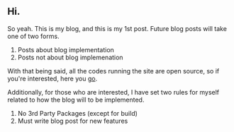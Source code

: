 ## Hi.

So yeah. This is my blog, and this is my 1st post. Future blog posts will take one of two forms.

1. Posts about blog implementation
2. Posts not about blog implemenation

With that being said, all the codes running the site are open source, so if you're interested, here you [go](https://github.com/john-kelly/john-kelly-org).

Additionally, for those who are interested, I have set two rules for myself related to how the blog will to be implemented.
1. No 3rd Party Packages (except for build)
2. Must write blog post for new features
